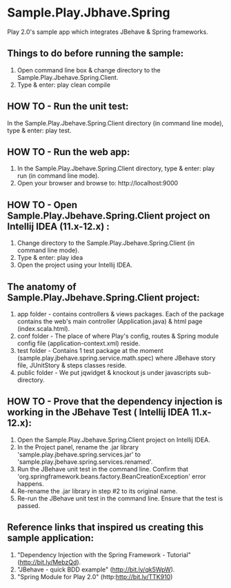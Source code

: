 Sample.Play.Jbhave.Spring
=========================

Play 2.0's sample app which integrates JBehave &amp; Spring frameworks.

Things to do before running the sample:
---------------------------------------
1. Open command line box & change directory to the Sample.Play.Jbehave.Spring.Client.
2. Type & enter: play clean compile

HOW TO - Run the unit test:
---------------------------
In the Sample.Play.Jbehave.Spring.Client directory (in command line mode), type & enter: play test.

HOW TO - Run the web app:
-------------------------
1. In the Sample.Play.Jbehave.Spring.Client directory, type & enter: play run (in command line mode). 
2. Open your browser and browse to: http://localhost:9000

HOW TO - Open Sample.Play.Jbehave.Spring.Client project on Intellij IDEA (11.x-12.x) :
--------------------------------------------------------------------------------------
1. Change directory to the Sample.Play.Jbehave.Spring.Client (in command line mode).  
2. Type & enter: play idea
3. Open the project using your Intellij IDEA.

The anatomy of Sample.Play.Jbehave.Spring.Client project:
---------------------------------------------------------
1. app folder - contains controllers & views packages. Each of the package contains the web's main controller (Application.java) & html page (index.scala.html).
2. conf folder - The place of where Play's config, routes & Spring module config file (application-context.xml) reside. 
3. test folder - Contains 1 test package at the moment (sample.play.jbehave.spring.service.math.spec) where JBehave story file, JUnitStory & steps classes reside.
4. public folder - We put jqwidget & knockout js under javascripts sub-directory.

HOW TO - Prove that the dependency injection is working in the JBehave Test ( Intellij IDEA 11.x-12.x):
-------------------------------------------------------------------------------------------------------
1. Open the Sample.Play.Jbehave.Spring.Client project on Intellij IDEA.
2. In the Project panel, rename the .jar library 'sample.play.jbehave.spring.services.jar' to 'sample.play.jbehave.spring.services.renamed'.
3. Run the JBehave unit test in the command line. Confirm that 'org.springframework.beans.factory.BeanCreationException' error happens.
4. Re-rename the .jar library in step #2 to its original name.
5. Re-run the JBehave unit test in the command line. Ensure that the test is passed.

Reference links that inspired us creating this sample application:
------------------------------------------------------------------
1. "Dependency Injection with the Spring Framework - Tutorial" (http://bit.ly/MebzQd).
2. "JBehave - quick BDD example" (http://bit.ly/qk5WpW).
3. "Spring Module for Play 2.0" (http:http://bit.ly/TTK910)